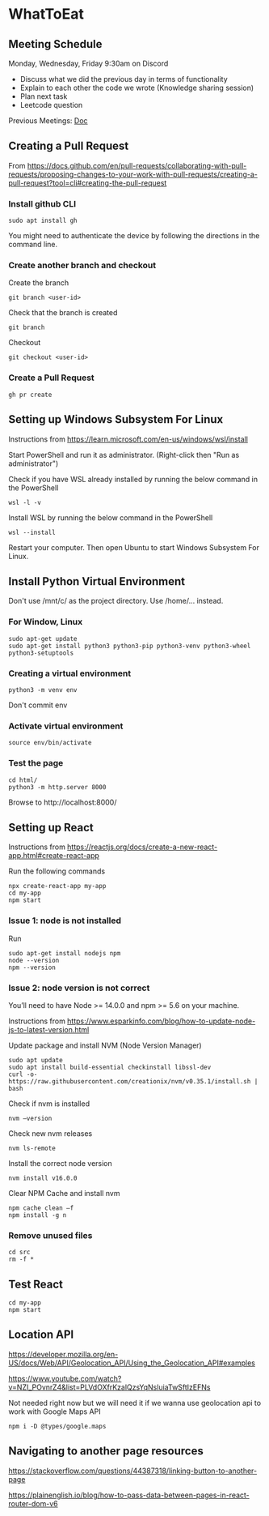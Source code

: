 # WhatToEat

## Meeting Schedule 
Monday, Wednesday, Friday 9:30am on Discord

- Discuss what we did the previous day in terms of functionality
- Explain to each other the code we wrote (Knowledge sharing session)
- Plan next task
- Leetcode question

Previous Meetings: [Doc](https://github.com/Ex-SCOT-Forecasting-Origin-Team/WhatToEat/blob/main/Meeting%20Schedule)

## Creating a Pull Request
From https://docs.github.com/en/pull-requests/collaborating-with-pull-requests/proposing-changes-to-your-work-with-pull-requests/creating-a-pull-request?tool=cli#creating-the-pull-request

### Install github CLI
```
sudo apt install gh
```
You might need to authenticate the device by following the directions in the command line.
### Create another branch and checkout
Create the branch
```
git branch <user-id>
```
Check that the branch <user-id> is created
```
git branch
```
Checkout
```
git checkout <user-id>
```
### Create a Pull Request
```
gh pr create
```




## Setting up Windows Subsystem For Linux
Instructions from https://learn.microsoft.com/en-us/windows/wsl/install

Start PowerShell and run it as administrator. (Right-click then "Run as administrator")

Check if you have WSL already installed by running the below command in the PowerShell
```
wsl -l -v
```

Install WSL by running the below command in the PowerShell
```
wsl --install
```

Restart your computer. Then open Ubuntu to start Windows Subsystem For Linux.

## Install Python Virtual Environment

Don't use /mnt/c/ as the project directory. Use /home/... instead.

### For Window, Linux
```
sudo apt-get update
sudo apt-get install python3 python3-pip python3-venv python3-wheel python3-setuptools
```
### Creating a virtual environment
```
python3 -m venv env
```
Don't commit env
### Activate virtual environment
```
source env/bin/activate
```
### Test the page
```
cd html/
python3 -m http.server 8000
```

Browse to http://localhost:8000/

## Setting up React
Instructions from https://reactjs.org/docs/create-a-new-react-app.html#create-react-app

Run the following commands
```
npx create-react-app my-app
cd my-app
npm start
```

### Issue 1: node is not installed
Run 
```
sudo apt-get install nodejs npm
node --version
npm --version
```

### Issue 2: node version is not correct
You’ll need to have Node >= 14.0.0 and npm >= 5.6 on your machine.

Instructions from https://www.esparkinfo.com/blog/how-to-update-node-js-to-latest-version.html

Update package and install NVM (Node Version Manager)
```
sudo apt update
sudo apt install build-essential checkinstall libssl-dev
curl -o- https://raw.githubusercontent.com/creationix/nvm/v0.35.1/install.sh | bash
```
Check if nvm is installed
```
nvm –version
```
Check new nvm releases
```
nvm ls-remote
```
Install the correct node version
```
nvm install v16.0.0
```

Clear NPM Cache and install nvm
```
npm cache clean –f
npm install -g n
```

### Remove unused files
```
cd src
rm -f *
```

## Test React
```
cd my-app
npm start
```

## Location API

https://developer.mozilla.org/en-US/docs/Web/API/Geolocation_API/Using_the_Geolocation_API#examples

https://www.youtube.com/watch?v=NZI_POvnrZ4&list=PLVdOXfrKzalQzsYqNsluiaTwSftIzEFNs

Not needed right now but we will need it if we wanna use geolocation api to work with Google Maps API
```
npm i -D @types/google.maps
```

## Navigating to another page resources
https://stackoverflow.com/questions/44387318/linking-button-to-another-page

https://plainenglish.io/blog/how-to-pass-data-between-pages-in-react-router-dom-v6



